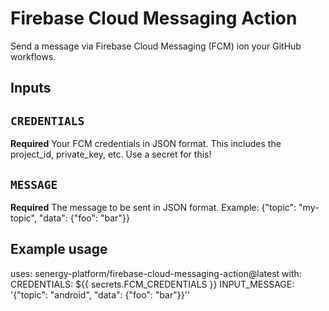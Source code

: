# Firebase Cloud Messaging Action

Send a message via Firebase Cloud Messaging (FCM) ion your GitHub workflows.

## Inputs

## `CREDENTIALS`

**Required** Your FCM credentials in JSON format. This includes the project_id, private_key, etc. Use a secret for this!

## `MESSAGE`

**Required** The message to be sent in JSON format. Example: {"topic": "my-topic", "data": {"foo": "bar"}}

## Example usage

uses: senergy-platform/firebase-cloud-messaging-action@latest
with:
  CREDENTIALS: ${{ secrets.FCM_CREDENTIALS }}
  INPUT_MESSAGE: '{"topic": "android", "data": {"foo": "bar"}}''
